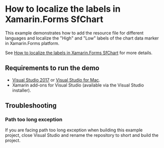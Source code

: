 # How to localize the labels in Xamarin.Forms SfChart
This example demonstrates how to add the resource file for different languages and localize the "High" and "Low" labels of the chart data marker in Xamarin.Forms platform.

See [How to localize the labels in Xamarin.Forms SfChart](https://www.syncfusion.com/kb/9415?utm_medium=listing&utm_source=github-examples) for more details.
## <a name="requirements-to-run-the-demo"></a>Requirements to run the demo ##

* [Visual Studio 2017](https://visualstudio.microsoft.com/downloads/) or [Visual Studio for Mac](https://visualstudio.microsoft.com/vs/mac/).
* Xamarin add-ons for Visual Studio (available via the Visual Studio installer).

## <a name="troubleshooting"></a>Troubleshooting ##
### Path too long exception
If you are facing path too long exception when building this example project, close Visual Studio and rename the repository to short and build the project.
